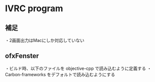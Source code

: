 IVRC program
=========================

補足
------------------------
・2画面出力はMacにしか対応していない

ofxFenster
------------------------
・ビルド時、以下のファイルを objective-cpp で読み込むように定義する
・Carbon-frameworks をデフォルトで読み込むようにする

